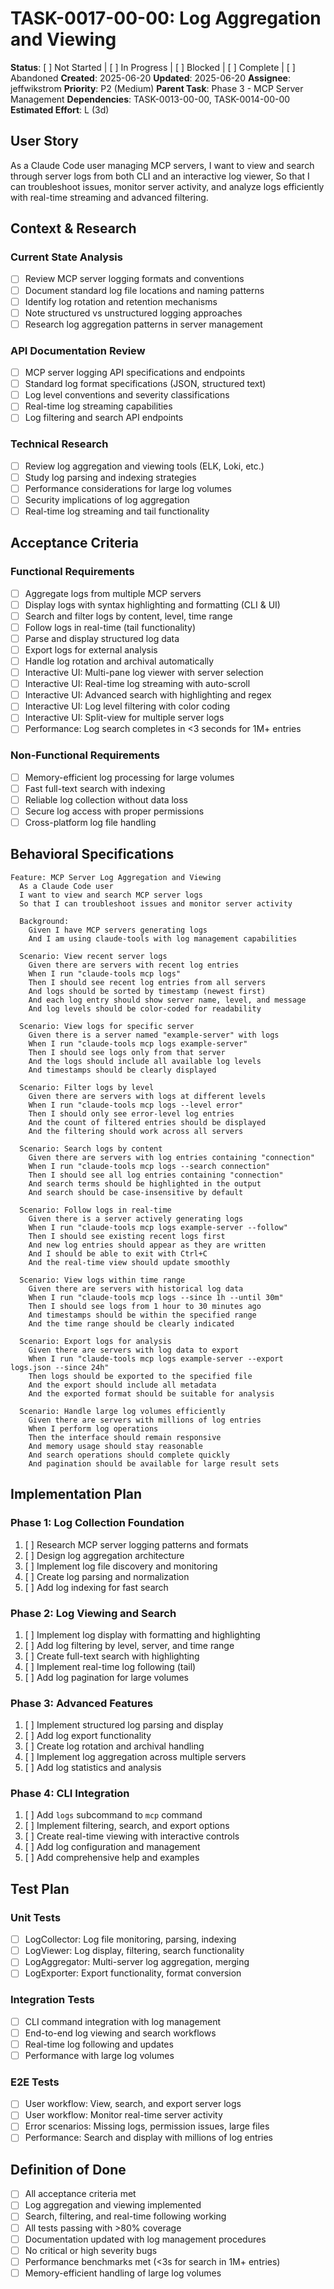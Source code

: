 # TASK-0017-00-00: Log Aggregation and Viewing

**Status**: [ ] Not Started | [ ] In Progress | [ ] Blocked | [ ] Complete | [ ] Abandoned
**Created**: 2025-06-20
**Updated**: 2025-06-20
**Assignee**: jeffwikstrom
**Priority**: P2 (Medium)
**Parent Task**: Phase 3 - MCP Server Management
**Dependencies**: TASK-0013-00-00, TASK-0014-00-00
**Estimated Effort**: L (3d)

## User Story
As a Claude Code user managing MCP servers,
I want to view and search through server logs from both CLI and an interactive log viewer,
So that I can troubleshoot issues, monitor server activity, and analyze logs efficiently with real-time streaming and advanced filtering.

## Context & Research

### Current State Analysis
- [ ] Review MCP server logging formats and conventions
- [ ] Document standard log file locations and naming patterns
- [ ] Identify log rotation and retention mechanisms
- [ ] Note structured vs unstructured logging approaches
- [ ] Research log aggregation patterns in server management

### API Documentation Review
- [ ] MCP server logging API specifications and endpoints
- [ ] Standard log format specifications (JSON, structured text)
- [ ] Log level conventions and severity classifications
- [ ] Real-time log streaming capabilities
- [ ] Log filtering and search API endpoints

### Technical Research
- [ ] Review log aggregation and viewing tools (ELK, Loki, etc.)
- [ ] Study log parsing and indexing strategies
- [ ] Performance considerations for large log volumes
- [ ] Security implications of log aggregation
- [ ] Real-time log streaming and tail functionality

## Acceptance Criteria

### Functional Requirements
- [ ] Aggregate logs from multiple MCP servers
- [ ] Display logs with syntax highlighting and formatting (CLI & UI)
- [ ] Search and filter logs by content, level, time range
- [ ] Follow logs in real-time (tail functionality)
- [ ] Parse and display structured log data
- [ ] Export logs for external analysis
- [ ] Handle log rotation and archival automatically
- [ ] Interactive UI: Multi-pane log viewer with server selection
- [ ] Interactive UI: Real-time log streaming with auto-scroll
- [ ] Interactive UI: Advanced search with highlighting and regex
- [ ] Interactive UI: Log level filtering with color coding
- [ ] Interactive UI: Split-view for multiple server logs
- [ ] Performance: Log search completes in <3 seconds for 1M+ entries

### Non-Functional Requirements
- [ ] Memory-efficient log processing for large volumes
- [ ] Fast full-text search with indexing
- [ ] Reliable log collection without data loss
- [ ] Secure log access with proper permissions
- [ ] Cross-platform log file handling

## Behavioral Specifications

```gherkin
Feature: MCP Server Log Aggregation and Viewing
  As a Claude Code user
  I want to view and search MCP server logs
  So that I can troubleshoot issues and monitor server activity

  Background:
    Given I have MCP servers generating logs
    And I am using claude-tools with log management capabilities

  Scenario: View recent server logs
    Given there are servers with recent log entries
    When I run "claude-tools mcp logs"
    Then I should see recent log entries from all servers
    And logs should be sorted by timestamp (newest first)
    And each log entry should show server name, level, and message
    And log levels should be color-coded for readability

  Scenario: View logs for specific server
    Given there is a server named "example-server" with logs
    When I run "claude-tools mcp logs example-server"
    Then I should see logs only from that server
    And the logs should include all available log levels
    And timestamps should be clearly displayed

  Scenario: Filter logs by level
    Given there are servers with logs at different levels
    When I run "claude-tools mcp logs --level error"
    Then I should only see error-level log entries
    And the count of filtered entries should be displayed
    And the filtering should work across all servers

  Scenario: Search logs by content
    Given there are servers with log entries containing "connection"
    When I run "claude-tools mcp logs --search connection"
    Then I should see all log entries containing "connection"
    And search terms should be highlighted in the output
    And search should be case-insensitive by default

  Scenario: Follow logs in real-time
    Given there is a server actively generating logs
    When I run "claude-tools mcp logs example-server --follow"
    Then I should see existing recent logs first
    And new log entries should appear as they are written
    And I should be able to exit with Ctrl+C
    And the real-time view should update smoothly

  Scenario: View logs within time range
    Given there are servers with historical log data
    When I run "claude-tools mcp logs --since 1h --until 30m"
    Then I should see logs from 1 hour to 30 minutes ago
    And timestamps should be within the specified range
    And the time range should be clearly indicated

  Scenario: Export logs for analysis
    Given there are servers with log data to export
    When I run "claude-tools mcp logs example-server --export logs.json --since 24h"
    Then logs should be exported to the specified file
    And the export should include all metadata
    And the exported format should be suitable for analysis

  Scenario: Handle large log volumes efficiently
    Given there are servers with millions of log entries
    When I perform log operations
    Then the interface should remain responsive
    And memory usage should stay reasonable
    And search operations should complete quickly
    And pagination should be available for large result sets
```

## Implementation Plan

### Phase 1: Log Collection Foundation
1. [ ] Research MCP server logging patterns and formats
2. [ ] Design log aggregation architecture
3. [ ] Implement log file discovery and monitoring
4. [ ] Create log parsing and normalization
5. [ ] Add log indexing for fast search

### Phase 2: Log Viewing and Search
1. [ ] Implement log display with formatting and highlighting
2. [ ] Add log filtering by level, server, and time range
3. [ ] Create full-text search with highlighting
4. [ ] Implement real-time log following (tail)
5. [ ] Add log pagination for large volumes

### Phase 3: Advanced Features
1. [ ] Implement structured log parsing and display
2. [ ] Add log export functionality
3. [ ] Create log rotation and archival handling
4. [ ] Implement log aggregation across multiple servers
5. [ ] Add log statistics and analysis

### Phase 4: CLI Integration
1. [ ] Add `logs` subcommand to `mcp` command
2. [ ] Implement filtering, search, and export options
3. [ ] Create real-time viewing with interactive controls
4. [ ] Add log configuration and management
5. [ ] Add comprehensive help and examples

## Test Plan

### Unit Tests
- [ ] LogCollector: Log file monitoring, parsing, indexing
- [ ] LogViewer: Log display, filtering, search functionality
- [ ] LogAggregator: Multi-server log aggregation, merging
- [ ] LogExporter: Export functionality, format conversion

### Integration Tests
- [ ] CLI command integration with log management
- [ ] End-to-end log viewing and search workflows
- [ ] Real-time log following and updates
- [ ] Performance with large log volumes

### E2E Tests
- [ ] User workflow: View, search, and export server logs
- [ ] User workflow: Monitor real-time server activity
- [ ] Error scenarios: Missing logs, permission issues, large files
- [ ] Performance: Search and display with millions of log entries

## Definition of Done
- [ ] All acceptance criteria met
- [ ] Log aggregation and viewing implemented
- [ ] Search, filtering, and real-time following working
- [ ] All tests passing with >80% coverage
- [ ] Documentation updated with log management procedures
- [ ] No critical or high severity bugs
- [ ] Performance benchmarks met (<3s for search in 1M+ entries)
- [ ] Memory-efficient handling of large log volumes